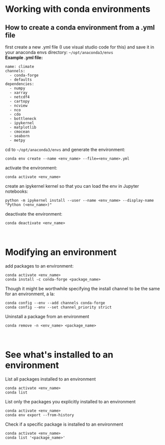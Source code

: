 # Working with conda environments

## How to create a conda environment from a .yml file
first create a new .yml file (I use visual studio code for this) and save it in your anaconda envs directory: `~/opt/anaconda3/envs`
<br>
**Example .yml file:**
```
name: climate
channels:
  - conda-forge
  - defaults
dependencies:
  - numpy
  - xarray
  - netcdf4
  - cartopy
  - ncview
  - nco
  - cdo
  - bottleneck
  - ipykernel
  - matplotlib
  - cmocean
  - seaborn
  - metpy
```

cd to `~/opt/anaconda3/envs` and generate the environment:
```
conda env create --name <env_name> --file=<env_name>.yml
```

activate the environment:
```
conda activate <env_name>
```

create an ipykernel kernel so that you can load the env in Jupyter notebooks: 
```
python -m ipykernel install --user --name <env_name> --display-name "Python (<env_name>)"
```

deactivate the environment:
```
conda deactivate <env_name>
```
<br>

# Modifying an environment
add packages to an environment:
```
conda activate <env_name>
conda install -c conda-forge <package_name>
```

Though it might be worthwhile specifying the install channel to be the same for an environment, a la:
```
conda config --env --add channels conda-forge
conda config --env --set channel_priority strict
```

Uninstall a package from an environment
```
conda remove -n <env_name> <package_name>
```

<br>

# See what's installed to an environment
List all packages installed to an environment
```
conda activate <env_name>
conda list
```

List only the packages you explicitly installed to an environment
```
conda activate <env_name>
conda env export --from-history
```

Check if a specific package is installed to an environment
```
conda activate <env_name>
conda list '<package_name>'
```
